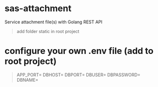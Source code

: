 # sas-attachment
Service attachment file(s) with Golang REST API
> add folder static in root project

# configure your own .env file (add to root project)
>APP_PORT=
>DBHOST=
>DBPORT=
>DBUSER=
>DBPASSWORD=
>DBNAME=

